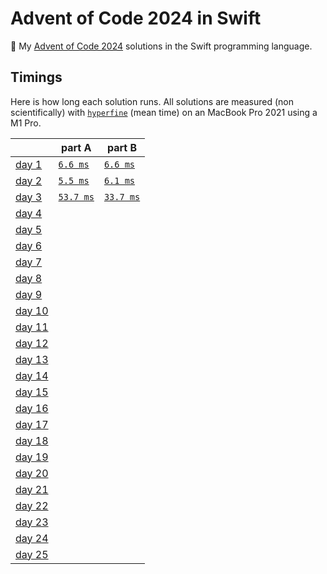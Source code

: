 # Advent of Code 2024 in Swift

🎄 My [Advent of Code 2024](https://adventofcode.com/2024) solutions in the Swift programming language.

## Timings

Here is how long each solution runs. All solutions are measured (non scientifically) with [`hyperfine`](https://github.com/sharkdp/hyperfine) (mean time) on an MacBook Pro 2021 using a M1 Pro.

|                                                | part A                                | part B                                |
| ---------------------------------------------- | ------------------------------------- | ------------------------------------- |
| [day 1](https://adventofcode.com/2024/day/1)   | [`6.6 ms`](./solutions/01/01a.swift)  | [`6.6 ms`](./solutions/01/01b.swift)  |
| [day 2](https://adventofcode.com/2024/day/2)   | [`5.5 ms`](./solutions/02/02a.swift)  | [`6.1 ms`](./solutions/02/02b.swift)  |
| [day 3](https://adventofcode.com/2024/day/3)   | [`53.7 ms`](./solutions/03/03a.swift) | [`33.7 ms`](./solutions/03/03b.swift) |
| [day 4](https://adventofcode.com/2024/day/4)   |                                       |                                       |
| [day 5](https://adventofcode.com/2024/day/5)   |                                       |                                       |
| [day 6](https://adventofcode.com/2024/day/6)   |                                       |                                       |
| [day 7](https://adventofcode.com/2024/day/7)   |                                       |                                       |
| [day 8](https://adventofcode.com/2024/day/8)   |                                       |                                       |
| [day 9](https://adventofcode.com/2024/day/9)   |                                       |                                       |
| [day 10](https://adventofcode.com/2024/day/10) |                                       |                                       |
| [day 11](https://adventofcode.com/2024/day/11) |                                       |                                       |
| [day 12](https://adventofcode.com/2024/day/12) |                                       |                                       |
| [day 13](https://adventofcode.com/2024/day/13) |                                       |                                       |
| [day 14](https://adventofcode.com/2024/day/14) |                                       |                                       |
| [day 15](https://adventofcode.com/2024/day/15) |                                       |                                       |
| [day 16](https://adventofcode.com/2024/day/16) |                                       |                                       |
| [day 17](https://adventofcode.com/2024/day/17) |                                       |                                       |
| [day 18](https://adventofcode.com/2024/day/18) |                                       |                                       |
| [day 19](https://adventofcode.com/2024/day/19) |                                       |                                       |
| [day 20](https://adventofcode.com/2024/day/20) |                                       |                                       |
| [day 21](https://adventofcode.com/2024/day/21) |                                       |                                       |
| [day 22](https://adventofcode.com/2024/day/22) |                                       |                                       |
| [day 23](https://adventofcode.com/2024/day/23) |                                       |                                       |
| [day 24](https://adventofcode.com/2024/day/24) |                                       |                                       |
| [day 25](https://adventofcode.com/2024/day/25) |                                       |                                       |
